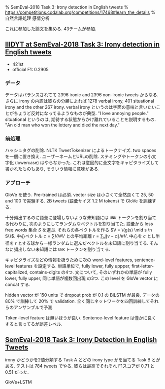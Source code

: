 % SemEval-2018 Task 3: Irony detection in English tweets
% https://competitions.codalab.org/competitions/17468#learn_the_details
% 自然言語処理 感情分析

これに参加した論文を集める.
43チームが参加.

## [IIIDYT at SemEval-2018 Task 3: Irony detection in English tweets](http://aclweb.org/anthology/S18-1087)

- 421st
- official F1: 0.2905

### データ
データはバランスされてて 2396 ironic and 2396 non-ironic tweets からなる.
さらに irony の内訳は彼らの分類によれば
1278 verbal irony, 401 situational irony and the other 267 irony.
verbal irony というのは字面の意味と言いたいことがちょうど反対になってるようなものが典型.
"I love annoying people."
situational というのは, 期待する状態からかけ離れていることを説明するもの.
"An old man who won the lottery and died the next day."

### 前処理
ハッシュタグの削除.
NLTK TweetTokenizer によるトークナイズ.
two spaces を一個に置き換え.
ユーザーネームとURLの削除.
ステミングやトークンの小文字化 (lowercase) はやらなかった.
これは意図的に全文字をキャピタライズして書かれたものもあり, そういう情報に意味がある.

### アプローチ

GloVe を使う.
Pre-trained は必須.
vector size は小さくて全然良くて 25, 50 and 100 で実験する.
2B tweets (語彙サイズ 1.2 M tokens) で GloVe を訓練する.

十分頻出するのに語彙に登場しないような未知語には `UNK` トークンを割り当てる代わりに, 次のようにしてランダムなベクトルを割り当てた.
語彙から less freq words 集合 $S$ を選ぶ.
それらの各ベクトルを作る $V = \{g(s) \mid s \n S\}$.
中心ベクトル $c = \sum V / \# V$ との平均距離 $r = \sum_v \| v - c \| / \#V$.
中心を $c$ とし半径を $r$ とする球から一様ランダムに選んだベクトルを未知語に割り当てる.
そんなに頻出しない未知語には `UNK` トークンを割り当てる.

キャピタライズなどの情報を扱うために次の word-level features, sentence-level features を設定する.
単語単位で, fully lower, fully uppper, first-letter-capitalized, contains-digits の4つ.
文について, そのいずれかの単語が fully lower, fully upper, 同じ単語が複数回出現 の3つ.
この level を GloVe vector に concat する.

hidden vector が 150 units で dropout prob が 0.1 の BiLSTM が最良.
データの 80% で訓練して 20% で validation.
全く同じネットワークを四回訓練してそれらのアンサンブルで予測.

Token-level feature は無いほうが良い.
Sentence-level feature は僅かに良くすると言ってるが誤差レベル.

## [SemEval-2018 Task 3: Irony Detection in English Tweets](http://aclweb.org/anthology/S18-1005)

irony かどうかを2値分類する Task A とどの irony type かを当てる Task B とがある.
テストは 784 tweets でやる.
彼らは最高でそれぞれ F1スコアが $0.71$ と $0.51$ だった.

GloVe+LSTM
